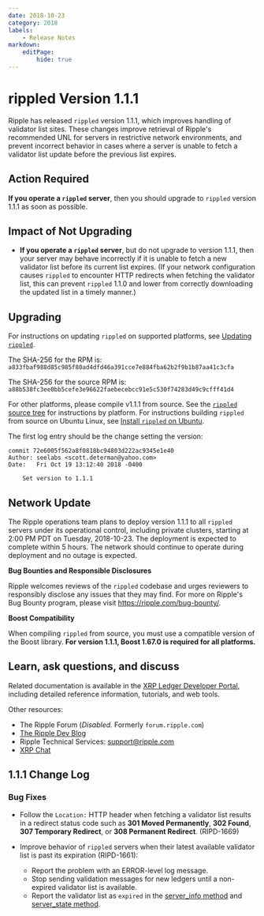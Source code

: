 ```yaml
---
date: 2018-10-23
category: 2018
labels:
    - Release Notes
markdown:
    editPage:
        hide: true
---
```

# rippled Version 1.1.1

Ripple has released `rippled` version 1.1.1, which improves handling of validator list sites. These changes improve retrieval of Ripple's recommended UNL for servers in restrictive network environments, and prevent incorrect behavior in cases where a server is unable to fetch a validator list update before the previous list expires.

## Action Required

**If you operate a `rippled` server**, then you should upgrade to `rippled` version 1.1.1 as soon as possible.

## Impact of Not Upgrading

* **If you operate a `rippled` server**, but do not upgrade to version 1.1.1, then your server may behave incorrectly if it is unable to fetch a new validator list before its current list expires. (If your network configuration causes `rippled` to encounter HTTP redirects when fetching the validator list, this can prevent `rippled` 1.1.0 and lower from correctly downloading the updated list in a timely manner.)

## Upgrading

For instructions on updating `rippled` on supported platforms, see [Updating `rippled`](https://developers.ripple.com/update-rippled.html).

The SHA-256 for the RPM is: `a833fbaf988d85c985f80ad4dfd46a391cce7e884fba62b2f9b1b87aa41c3cfa`

The SHA-256 for the source RPM is: `a88b538fc3ee0bb5cefe3e96622faebecebcc91e5c530f74283d49c9cfff41d4`

For other platforms, please compile v1.1.1 from source. See the [`rippled` source tree](https://github.com/ripple/rippled/tree/develop/Builds) for instructions by platform. For instructions building `rippled` from source on Ubuntu Linux, see [Install `rippled` on Ubuntu](https://developers.ripple.com/install-rippled.html#installation-on-ubuntu-with-alien).

The first log entry should be the change setting the version:

```text
commit 72e6005f562a8f0818bc94803d222ac9345e1e40
Author: seelabs <scott.determan@yahoo.com>
Date:   Fri Oct 19 13:12:40 2018 -0400

    Set version to 1.1.1
```

## Network Update

The Ripple operations team plans to deploy version 1.1.1 to all `rippled` servers under its operational control, including private clusters, starting at 2:00 PM PDT on Tuesday, 2018-10-23. The deployment is expected to complete within 5 hours. The network should continue to operate during deployment and no outage is expected.

**Bug Bounties and Responsible Disclosures**

Ripple welcomes reviews of the `rippled` codebase and urges reviewers to responsibly disclose any issues that they may find. For more on Ripple's Bug Bounty program, please visit <https://ripple.com/bug-bounty/>.

**Boost Compatibility**

When compiling `rippled` from source, you must use a compatible version of the Boost library. **For version 1.1.1, Boost 1.67.0 is required for all platforms.**

## Learn, ask questions, and discuss

Related documentation is available in the [XRP Ledger Developer Portal](https://developers.ripple.com/), including detailed reference information, tutorials, and web tools.

Other resources:

* The Ripple Forum (_Disabled._ Formerly `forum.ripple.com`)
* [The Ripple Dev Blog](https://developers.ripple.com/blog/)
* Ripple Technical Services: <support@ripple.com>
* [XRP Chat](http://www.xrpchat.com/)



## 1.1.1 Change Log

### Bug Fixes

- Follow the `Location:` HTTP header when fetching a validator list results in a redirect status code such as **301 Moved Permanently**, **302 Found**, **307 Temporary Redirect**, or **308 Permanent Redirect**. (RIPD-1669)

- Improve behavior of `rippled` servers when their latest available validator list is past its expiration (RIPD-1661):
    - Report the problem with an ERROR-level log message.
    - Stop sending validation messages for new ledgers until a non-expired validator list is available.
    - Report the validator list as `expired` in the [server_info method](https://developers.ripple.com/server_info.html) and [server_state method](https://developers.ripple.com/server_state.html).
